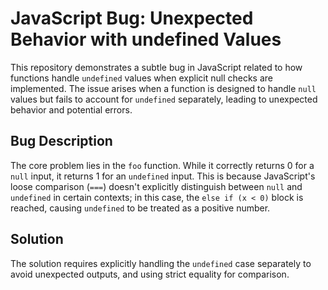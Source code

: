 # JavaScript Bug: Unexpected Behavior with undefined Values

This repository demonstrates a subtle bug in JavaScript related to how functions handle `undefined` values when explicit null checks are implemented.  The issue arises when a function is designed to handle `null` values but fails to account for `undefined` separately, leading to unexpected behavior and potential errors.

## Bug Description
The core problem lies in the `foo` function. While it correctly returns 0 for a `null` input, it returns 1 for an `undefined` input.  This is because JavaScript's loose comparison (`===`) doesn't explicitly distinguish between `null` and `undefined` in certain contexts; in this case, the `else if (x < 0)` block is reached, causing `undefined` to be treated as a positive number.

## Solution
The solution requires explicitly handling the `undefined` case separately to avoid unexpected outputs, and using strict equality for comparison.